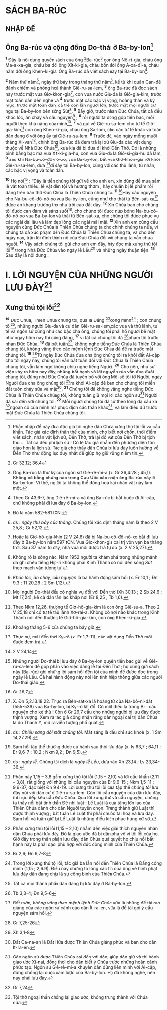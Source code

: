 # SÁCH BA-RÚC
## NHẬP ĐỀ
## Ông Ba-rúc và cộng đồng Do-thái ở Ba-by-lon[^1]
<sup><b>1</b></sup> Đây là nội dung quyển sách của ông [^1*]Ba-rúc[^2] con ông Nê-ri-gia, cháu ông Ma-a-xa-gia, cháu ba đời ông Xít-ki-gia, cháu bốn đời ông A-xa-đi-a, cháu năm đời ông Khen-ki-gia. Ông Ba-rúc đã viết sách này tại Ba-by-lon[^3].

<sup><b>2</b></sup> Năm thứ năm[^4], ngày thứ bảy trong tháng thứ năm[^5], kể từ khi quân Can-đê đánh chiếm và phóng hoả thành Giê-ru-sa-lem, <sup><b>3</b></sup> ông Ba-rúc đã đọc sách này trước mặt vua Giơ-khon-gia[^6], con vua nước Giu-đa là Giô-gia-kim, trước mặt toàn dân đến nghe và <sup><b>4</b></sup> trước mặt các bậc vị vọng, hoàng thân và kỳ mục, trước mặt toàn dân, cả trẻ con lẫn người lớn, trước mặt mọi người cư ngụ tại Ba-by-lon bên sông Sút[^7]. <sup><b>5</b></sup> Bấy giờ, trước nhan Đức Chúa, tất cả đều khóc lóc, ăn chay và cầu nguyện[^8] ; <sup><b>6</b></sup> rồi người ta đóng góp tiền bạc, mỗi người theo khả năng của mình[^9], <sup><b>7</b></sup> và gửi về Giê-ru-sa-lem cho tư tế Giô-gia-kim[^10] con ông Khen-ki-gia, cháu ông Sa-lom, cho các tư tế khác và toàn dân đang ở với ông ấy tại Giê-ru-sa-lem. <sup><b>8</b></sup> Trước đó, vào ngày mồng mười tháng Xi-van[^11], chính ông Ba-rúc đã đem trả lại xứ Giu-đa các vật dụng thuộc về Nhà Đức Chúa[^12], xưa kia đã bị đưa đi khỏi Đền Thờ. Đó là những bình bằng bạc mà vua Xít-ki-gia-hu, con vua Giu-đa là Giô-si-gia-hu đã làm, <sup><b>9</b></sup> sau khi Na-bu-cô-đô-nô-xo, vua Ba-by-lon, bắt vua Giơ-khon-gia rời khỏi Giê-ru-sa-lem, đưa [^2*]đi đày tại Ba-by-lon, cùng với các thủ lãnh, tù nhân, các bậc vị vọng và toàn dân.

<sup><b>10</b></sup> Họ nói[^13] : “Đây là tiền chúng tôi gửi về cho anh em, xin dùng để mua sắm lễ vật toàn thiêu, lễ vật đền tội và hương thơm ; hãy chuẩn bị lễ phẩm rồi dâng trên bàn thờ Đức Chúa là Thiên Chúa chúng ta. <sup><b>11</b></sup> [^3*]Hãy cầu nguyện cho Na-bu-cô-đô-nô-xo vua Ba-by-lon, cũng như cho thái tử Bên-sát-xa[^14] được an khang trường thọ như trời cao đất dày. <sup><b>12</b></sup> Xin Chúa ban cho chúng tôi được can đảm và sáng suốt[^15], cho chúng tôi được núp bóng Na-bu-cô-đô-nô-xo vua Ba-by-lon và thái tử Bên-sát-xa, cho chúng tôi được phục vụ các ngài dài lâu và làm đẹp lòng các ngài mãi mãi. <sup><b>13</b></sup> Xin anh em cũng cầu nguyện cùng Đức Chúa là Thiên Chúa chúng ta cho chính chúng ta nữa, vì chúng ta đã xúc phạm đến Đức Chúa là Thiên Chúa chúng ta, và cho đến ngày nay, trận lôi đình thịnh nộ của Đức Chúa đối với chúng ta vẫn chưa nguôi. <sup><b>14</b></sup> Vậy sách chúng tôi gửi cho anh em đây, hãy đọc mà xưng thú tội lỗi[^16] trong Nhà Đức Chúa vào ngày lễ Lều[^17] và những ngày thuận tiện. <sup><b>15</b></sup> Sau đây là nội dung :

# I. LỜI NGUYỆN CỦA NHỮNG NGƯỜI LƯU ĐÀY[^18]
## Xưng thú tội lỗi[^19]
<sup><b>16</b></sup> Đức Chúa, Thiên Chúa chúng tôi, quả là Đấng [^4*]công minh[^20] ; còn chúng tôi[^21], những người Giu-đa và cư dân Giê-ru-sa-lem,các vua và thủ lãnh, tư tế và ngôn sứ cũng như các bậc cha ông, chúng tôi phải hổ ngươi bẽ mặt như ngày hôm nay thì cũng đáng, <sup><b>17</b></sup> vì tất cả chúng tôi đã [^5*]phạm tội trước nhan Đức Chúa, <sup><b>18</b></sup> đã bất tuân[^22], không nghe tiếng Đức Chúa là Thiên Chúa chúng tôi, không vâng theo các mệnh lệnh Đức Chúa đã đề ra trước mắt chúng tôi. <sup><b>19</b></sup> [^6*]Từ ngày Đức Chúa đưa cha ông chúng tôi ra khỏi đất Ai-cập cho tới ngày nay, chúng tôi vẫn bất tuân đối với Đức Chúa là Thiên Chúa chúng tôi, vẫn làm ngơ không chịu nghe tiếng Người. <sup><b>20</b></sup> Cho nên, như sự việc xảy ra hôm nay đây, những bất hạnh và lời nguyền rủa vẫn đeo đuổi chúng tôi, đúng như Đức Chúa đã tuyên bố với ông Mô-sê tôi tớ Người, ngày Người đưa cha ông chúng tôi [^7*]ra khỏi Ai-cập để ban cho chúng tôi miền đất tuôn chảy sữa và mật[^23]. <sup><b>21</b></sup> Chúng tôi đã không vâng nghe tiếng Đức Chúa là Thiên Chúa chúng tôi, không tuân giữ mọi lời các ngôn sứ[^24] Người đã sai đến với chúng tôi. <sup><b>22</b></sup> Mỗi người chúng tôi đã cứ theo lòng dạ xấu xa [^8*]ngoan cố của mình mà phục dịch các thần khác[^25], và làm điều dữ trước mặt Đức Chúa là Thiên Chúa chúng tôi.

[^1]: Phần nhập đề này đưa độc giả tới nghe dân Chúa xưng thú tội lỗi và cầu khẩn. Tác giả xác định thân thế của mình, cho biết nơi chốn, thời điểm viết sách, nhân vật lịch sử, Đền Thờ, trả lại đồ vật của Đền Thờ bị tịch thu ... Tất cả đều phi lịch sử ! Có lẽ tác giả nhắm đến phương diện tôn giáo hơn là lịch sử. Tác giả cho thấy dân Chúa bị lưu đày luôn hướng về Đền Thờ như động lực duy nhất để giúp họ giữ vững niềm tin.
[^2]: Ông Ba-rúc là thư ký của ngôn sứ Giê-rê-mi-a (x. Gr 36,4.28 ; 45,1). Không có bằng chứng nào trong Cựu Ước xác nhận ông Ba-rúc này ở Ba-by-lon. Vì thế, người ta không thể đồng hoá hai nhân vật này làm một.
[^3]: Theo Gr 43,6-7, ông Giê-rê-mi-a và ông Ba-rúc bị bắt buộc đi Ai-cập, chứ không phải đi lưu đày ở Ba-by-lon.
[^4]: Đó là năm 582-581 tCN.
[^5]: ds : <i>ngày thứ bảy của tháng</i>. Chúng tôi xác định tháng năm là theo 2 V 25,8 ; Gr 52,12.
[^6]: Hoặc là Giơ-hô-gia-khin (2 V 24,6) đã bị Na-bu-cô-đô-nô-xo bắt đi lưu đày ở Ba-by-lon năm 597 tCN. Vua Giơ-khon-gia cai trị vỏn vẹn ba tháng trời. Sau 37 năm tù đày, nhà vua mới được trả tự do (x. 2 V 25,27).
[^7]: Không rõ là sông nào. Năm 1952 người ta khám phá trong những mảnh da ghi chép tiếng Híp-ri không phải Kinh Thánh có nói đến sông <i>Sút</i> theo mạch văn tương tự.
[^8]: <i>Khóc lóc, ăn chay, cầu nguyện</i> là ba hành động sám hối (x. Er 10,1 ; Đn 9,3 ; Tl 20,26 ; 2 Sm 1,12).
[^9]: Mọi người Do-thái đều có nghĩa vụ đối với Đền thờ (Xh 30,13 ; 2 Sb 24,6 ; Mt 17,24), kể cả dân tản lạc khắp nơi (Er 8,25 ; Tb 1,6).
[^10]: Theo Nkm 12,26, thượng tế Giơ-hô-gia-kim là con ông Giê-su-a. Theo 2 V 25,18 chỉ có tư tế thủ lãnh Xơ-rai-a. Không có nơi nào khác trong Kinh Thánh nói đến thượng tế Giơ-hô-gia-kim, con ông Khen-ki-gia.
[^11]: Khoảng tháng 5-6 của chúng ta bây giờ.
[^12]: Thực sự, mãi đến thời Ky-rô (x. Er 1,7-11), các vật dụng Đền Thờ mới được đem trả.
[^13]: Những người Do-thái bị lưu đày ở Ba-by-lon quyên tiền bạc gửi về Giê-ru-sa-lem để góp phần vào việc dâng lễ tại Đền Thờ ; họ cũng gửi sách này (Ba-rúc) ghi những lời sám hối đền tội của mình để được đọc trong ngày lễ Lều. Cả hai hành động này nói lên tính hiệp thông giữa các người Do-thái giáo.
[^14]: X. Đn 5,2.13.18.22. Thực ra Bên-sát-xa là hoàng tử của Na-bô-ni-đát (555-539) vua Ba-by-lon, bị Ky-rô lật đổ. Có một điều lạ trong Br : cầu nguyện cho kẻ thù ! Còn ở Gr 29,7 cầu cho những người bị lưu đày được thịnh vượng. Xem ra tác giả công nhận rằng dân ngoại cai trị dân Chúa là do Thánh Ý, mở ra viễn tượng phổ quát.
[^15]: ds : <i>Chiếu sáng đôi mắt chúng tôi</i>. Mắt sáng là dấu chỉ sức khoẻ (x. 1 Sm 14,27.29).
[^16]: Sám hối tập thể thường được cử hành sau thời lưu đày (x. Is 63,7 ; 64,11 ; Er 9,6-7 ; 10,2 ; Nkm 9,2 ; Đn 9,5).
[^17]: ds : <i>ngày lễ</i>. Chúng tôi dịch là <i>ngày lễ Lều</i>, dựa vào Xh 23,14 ; Lv 23,34-36.
[^18]: Phần này 1,15 – 3,8 gồm xưng thú tội lỗi (1,15 – 2,10) và lời cầu khẩn (2,11 – 3,8), rất giống với những lời cầu nguyện của Er 9,6-15 ; Nkm 1,5-11 ; 9,6-37, đặc biệt Đn 9,4-19. Lời xưng thú tội lỗi của tập thể <i>chúng tôi</i> lưu đày nói với dân cư ở Giê-ru-sa-lem. Còn lời cầu nguyện của dân lưu đày, thì trực tiếp kêu cầu Đức Chúa. Qua lời xưng thú và cầu nguyện, chúng ta thấy nổi bật tinh thần Đệ nhị luật : Lề Luật là quà tặng lớn lao của Thiên Chúa dành cho dân Người tuyển chọn. Trung thành giữ Luật thì được thịnh vượng ; bất tuân Lề Luật thì phải chuốc tai hoạ và lưu đày. Sám hối và tuân giữ lại Lề Luật là những điều kiện phục hưng xứ sở.
[^19]: Phần xưng thú tội lỗi (1,15 – 2,10) nhắm đến việc giải thích nguyên nhân dân Chúa phải lưu đày. Đó là giao ước đã bị dân phá vỡ vì tội lỗi của họ. Giờ đây trong thân phận lưu đày, dân Chúa quả quyết họ chịu nỗi bất hạnh này là phải đạo, phù hợp với đức công minh của Thiên Chúa.
[^20]: Trong lời xưng thú tội lỗi, tác giả ba lần nói đến Thiên Chúa là Đấng công minh (1,15 ; 2,6.9). Điều này chứng tỏ lòng xác tín của ông về hình phạt lưu đày dân đang chịu là sự công bình của Thiên Chúa.
[^21]: Tất cả mọi thành phần dân đang bị lưu đày ở Ba-by-lon.
[^22]: <i>Bất tuân, không vâng theo mệnh lệnh Đức Chúa</i> vừa là những đề tài rao giảng của các ngôn sứ cảnh cáo dân Ít-ra-en, vừa là đề tài gợi ý cầu nguyện sám hối.
[^23]: Đất Ca-na-an là Đất Hứa được Thiên Chúa giáng phúc và ban cho dân Ít-ra-en.
[^24]: Các ngôn sứ được Thiên Chúa sai đến với dân, giúp dân giữ và thi hành giao ước Xi-nai, đồng thời cho dân biết ý Chúa trước những hoàn cảnh phức tạp. Ngôn sứ Giê-rê-mi-a khuyên dân đừng liên minh với Ai-cập, đừng chống lại cuộc xâm lược của Ba-by-lon. Họ đã không nghe, nên nay phải lưu đày.
[^25]: Tội thờ ngoại thần chống lại giao ước, không trung thành với Chúa nữa.
[^1*]: Gr 32,12; 36,4
[^2*]: 2 V 24,14
[^3*]: Gr 29,7
[^4*]: Br 2,6; Đn 9,7-8
[^5*]: Tb 3,3-4; Đn 9,5-6
[^6*]: Gr 7,25-26
[^7*]: Xh 3,1-8
[^8*]: Gr 7,24
